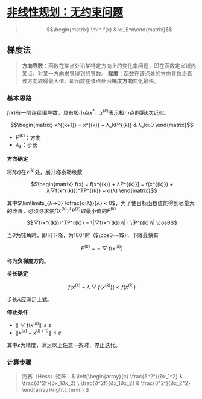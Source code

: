 <link rel='stylesheet' href='../../../style/index.css'>
<script src='../../../style/index.js'></script>

# [非线性规划：无约束问题](../index.html)

>$$\begin{matrix} \min f(x) & x∈E^n\end{matrix}$$

## 梯度法

>**方向导数**：函数在某点处沿某特定方向上的变化率问题，即在函数定义域内某点，对某一方向求导得到的导数。
>**梯度**：函数在该点处的方向导数沿着该方向取得最大值。即函数在该点处沿**梯度方向**变化最快。

### 基本思路

$f(x)$有一阶连续偏导数，具有极小点$x^*$。$x^{(k)}$表示极小点的第$k$次近似。

$$\begin{matrix}
    x^{(k+1)} = x^{(k)} + λ_kP^{(k)} & λ_k≥0
\end{matrix}$$

- $P^{(k)}$：方向
- $λ_k$：步长

**方向确定**

将$f(x)$在$x^{(k)}$处，展开称泰勒级数

$$\begin{matrix}
    f(x) = f[x^{(k)} + λP^{(k)}]
    =  f(x^{(k)}) + λ▽f(x^{(k)})^TP^{(k)} + o(λ)
\end{matrix}$$

其中$\lim\limits_{λ→0} \dfrac{o(λ)}{λ} < 0$，为了使目标函数值能得到尽量大的改善，必须寻求使$f(x^{(k)})^TP^{(k)}$取最小值的$P^{(k)}$

$$▽f(x^{(k)})^TP^{(k)} = \|▽f(x^{(k)})\| ⋅ \|P^{(k)}\| \cosθ$$

当$θ$为钝角时，即可下降，为$180°$时（$\cosθ=-1$），下降最快有

$$P^{(k)}=-▽f(x^{(k)})$$

称为**负梯度方向**。

**步长确定**

$$f[x^{(k)} - λ▽f(x^{(k)})] < f(x^{(k)})$$

步长$λ$应满足上式。

**停止条件**

- $\|▽f(x^{(k)}\| ≤ ε$
- $\|x^{(k)} - x^{(k+1)}\| ≤ ε$

其中$ε$为精度，满足以上任意一条时，停止迭代。

### 计算步骤

>海赛（Hess）矩阵：$
\left[\begin{array}{c}
    \frac{∂^2f}{∂x_1^2}   & \frac{∂^2f}{∂x_1∂x_2}
\\  \frac{∂^2f}{∂x_1∂x_2} & \frac{∂^2f}{∂x_2^2}
\end{array}\right]_{m×n}
$


